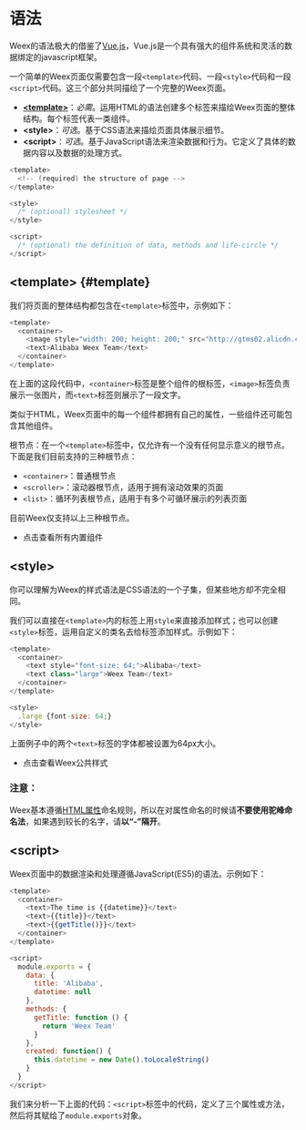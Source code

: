 # 语法

Weex的语法极大的借鉴了[Vue.js](http://vuejs.org/)，Vue.js是一个具有强大的组件系统和灵活的数据绑定的javascript框架。

一个简单的Weex页面仅需要包含一段`<template>`代码、一段`<style>`代码和一段`<script>`代码。这三个部分共同描绘了一个完整的Weex页面。

* **[&lt;template&gt;](#template)**：_必需_。运用HTML的语法创建多个标签来描绘Weex页面的整体结构。每个标签代表一类组件。
* **&lt;style&gt;**：_可选_。基于CSS语法来描绘页面具体展示细节。
* **&lt;script&gt;**：_可选_。基于JavaScript语法来渲染数据和行为。它定义了具体的数据内容以及数据的处理方式。

```java
<template>
  <!-- (required) the structure of page -->
</template>

<style>
  /* (optional) stylesheet */
</style>

<script>
  /* (optional) the definition of data, methods and life-circle */
</script>
```

## &lt;template&gt; {#template}

我们将页面的整体结构都包含在`<template>`标签中，示例如下：

```java
<template>
  <container>
    <image style="width: 200; height: 200;" src="http://gtms02.alicdn.com/tps/i2/TB1QHKjMXXXXXadXVXX20ySQVXX-512-512.png"></image>
    <text>Alibaba Weex Team</text>
  </container>
</template>
```

在上面的这段代码中，`<container>`标签是整个组件的根标签，`<image>`标签负责展示一张图片，而`<text>`标签则展示了一段文字。

类似于HTML，Weex页面中的每一个组件都拥有自己的属性，一些组件还可能包含其他组件。

根节点：在一个`<template>`标签中，仅允许有一个没有任何显示意义的根节点。下面是我们目前支持的三种根节点：

* `<container>`：普通根节点
* `<scroller>`：滚动器根节点，适用于拥有滚动效果的页面
* `<list>`：循环列表根节点，适用于有多个可循环展示的列表页面

目前Weex仅支持以上三种根节点。

* 点击查看所有内置组件

## &lt;style&gt;

你可以理解为Weex的样式语法是CSS语法的一个子集，但某些地方却不完全相同。

我们可以直接在`<template>`内的标签上用`style`来直接添加样式；也可以创建`<style>`标签，运用自定义的类名去给标签添加样式。示例如下：

```js
<template>
  <container>
    <text style="font-size: 64;">Alibaba</text>
    <text class="large">Weex Team</text>
  </container>
</template>

<style>
  .large {font-size: 64;}
</style>
```

上面例子中的两个`<text>`标签的字体都被设置为64px大小。

* 点击查看Weex公共样式

### 注意：

Weex基本遵循[HTML属性](https://en.wikipedia.org/wiki/HTML_attribute)命名规则，所以在对属性命名的时候请**不要使用驼峰命名法**，如果遇到较长的名字，请**以“-”隔开**。

## &lt;script&gt;

Weex页面中的数据渲染和处理遵循JavaScript\(ES5\)的语法。示例如下：

```js
<template>
  <container>
    <text>The time is {{datetime}}</text>
    <text>{{title}}</text>
    <text>{{getTitle()}}</text>
  </container>
</template>

<script>
  module.exports = {
    data: {
      title: 'Alibaba',
      datetime: null
    },
    methods: {
      getTitle: function () {
        return 'Weex Team'
      }
    },
    created: function() {
      this.datetime = new Date().toLocaleString()
    }
  }
</script>
```

我们来分析一下上面的代码：`<script>`标签中的代码，定义了三个属性或方法，然后将其赋给了`module.exports`对象。

